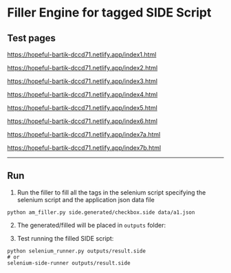 # Filler Engine for tagged SIDE Script

## Test pages

https://hopeful-bartik-dccd71.netlify.app/index1.html

https://hopeful-bartik-dccd71.netlify.app/index2.html

https://hopeful-bartik-dccd71.netlify.app/index3.html

https://hopeful-bartik-dccd71.netlify.app/index4.html

https://hopeful-bartik-dccd71.netlify.app/index5.html

https://hopeful-bartik-dccd71.netlify.app/index6.html

https://hopeful-bartik-dccd71.netlify.app/index7a.html

https://hopeful-bartik-dccd71.netlify.app/index7b.html

------------
## Run
1. Run the filler to fill all the tags in the selenium script specifying the selenium script and the application json data file
```
python am_filler.py side.generated/checkbox.side data/a1.json
```

2. The generated/filled will be placed in `outputs` folder:

3. Test running the filled SIDE script:
```
python selenium_runner.py outputs/result.side
# or
selenium-side-runner outputs/result.side
```